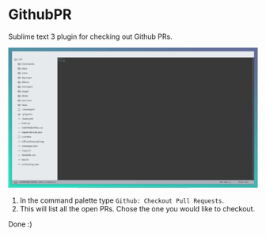 # GithubPR

Sublime text 3 plugin for checking out Github PRs.

![Example](img/showcase.gif)

1. In the command palette type `Github: Checkout Pull Requests`. 
2. This will list all the open PRs. Chose the one you would like to checkout.

Done :)
